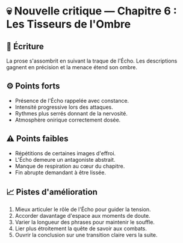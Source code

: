 # 💀 Nouvelle critique — Chapitre 6 : Les Tisseurs de l'Ombre

## 🧠 Écriture
La prose s'assombrit en suivant la traque de l'Écho. Les descriptions gagnent en précision et la menace étend son ombre.

## ⚙️ Points forts
- Présence de l'Écho rappelée avec constance.
- Intensité progressive lors des attaques.
- Rythmes plus serrés donnant de la nervosité.
- Atmosphère onirique correctement dosée.

## ⚠️ Points faibles
- Répétitions de certaines images d'effroi.
- L'Écho demeure un antagoniste abstrait.
- Manque de respiration au cœur du chapitre.
- Fin abrupte demandant à être lissée.

## 📈 Pistes d'amélioration
1. Mieux articuler le rôle de l'Écho pour guider la tension.
2. Accorder davantage d'espace aux moments de doute.
3. Varier la longueur des phrases pour maintenir le souffle.
4. Lier plus étroitement la quête de savoir aux combats.
5. Ouvrir la conclusion sur une transition claire vers la suite.
